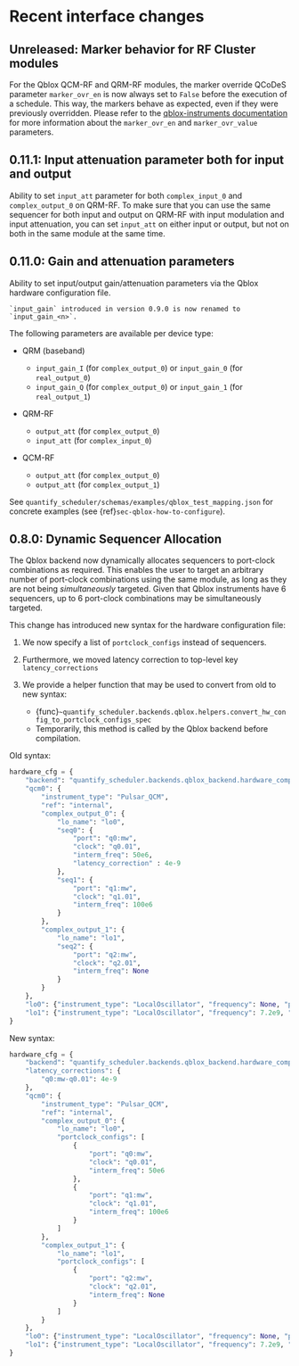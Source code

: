 # Recent interface changes

## Unreleased: Marker behavior for RF Cluster modules

For the Qblox QCM-RF and QRM-RF modules, the marker override QCoDeS parameter `marker_ovr_en` is now always set to `False` before the execution of a schedule. This way, the markers behave as expected, even if they were previously overridden. Please refer to the [qblox-instruments documentation](https://qblox-qblox-instruments.readthedocs-hosted.com/en/master/documentation/pulsar.html#marker-output-channels) for more information about the `marker_ovr_en` and `marker_ovr_value` parameters.

## 0.11.1: Input attenuation parameter both for input and output

Ability to set `input_att` parameter for both `complex_input_0` and `complex_output_0` on QRM-RF.
To make sure that you can use the same sequencer for both input and output
on QRM-RF with input modulation and input attenuation, you can set `input_att` on either input or output,
but not on both in the same module at the same time.

## 0.11.0: Gain and attenuation parameters

Ability to set input/output gain/attenuation parameters via the Qblox hardware configuration file.

```{note}
`input_gain` introduced in version 0.9.0 is now renamed to `input_gain_<n>`.
```

The following parameters are available per device type:

- QRM (baseband)

  - `input_gain_I` (for `complex_output_0`) or `input_gain_0` (for `real_output_0`)
  - `input_gain_Q` (for `complex_output_0`) or `input_gain_1` (for `real_output_1`)

- QRM-RF

  - `output_att` (for `complex_output_0`)
  - `input_att` (for `complex_input_0`)

- QCM-RF

  - `output_att` (for `complex_output_0`)
  - `output_att` (for `complex_output_1`)

See `quantify_scheduler/schemas/examples/qblox_test_mapping.json` for concrete examples (see {ref}`sec-qblox-how-to-configure`).

## 0.8.0: Dynamic Sequencer Allocation

The Qblox backend now dynamically allocates sequencers to port-clock combinations as required.
This enables the user to target an arbitrary number of port-clock combinations using the same module, as long as they are not being *simultaneously* targeted.
Given that Qblox instruments have 6 sequencers, up to 6 port-clock combinations may be simultaneously targeted.

This change has introduced new syntax for the hardware configuration file:

1. We now specify a list of `portclock_configs` instead of sequencers.

2. Furthermore, we moved latency correction to top-level key `latency_corrections`

3. We provide a helper function that may be used to convert from old to new syntax:

   - {func}`~quantify_scheduler.backends.qblox.helpers.convert_hw_config_to_portclock_configs_spec`
   - Temporarily, this method is called by the Qblox backend before compilation.

Old syntax:

```python
hardware_cfg = {
    "backend": "quantify_scheduler.backends.qblox_backend.hardware_compile",
    "qcm0": {
        "instrument_type": "Pulsar_QCM",
        "ref": "internal",
        "complex_output_0": {
            "lo_name": "lo0",
            "seq0": {
                "port": "q0:mw",
                "clock": "q0.01",
                "interm_freq": 50e6,
                "latency_correction" : 4e-9
            },
            "seq1": {
                "port": "q1:mw",
                "clock": "q1.01",
                "interm_freq": 100e6
            }
        },
        "complex_output_1": {
            "lo_name": "lo1",
            "seq2": {
                "port": "q2:mw",
                "clock": "q2.01",
                "interm_freq": None
            }
        }
    },
    "lo0": {"instrument_type": "LocalOscillator", "frequency": None, "power": 20},
    "lo1": {"instrument_type": "LocalOscillator", "frequency": 7.2e9, "power": 20}
}
```

New syntax:

```python
hardware_cfg = {
    "backend": "quantify_scheduler.backends.qblox_backend.hardware_compile",
    "latency_corrections": {
        "q0:mw-q0.01": 4e-9
    },
    "qcm0": {
        "instrument_type": "Pulsar_QCM",
        "ref": "internal",
        "complex_output_0": {
            "lo_name": "lo0",
            "portclock_configs": [
                {
                    "port": "q0:mw",
                    "clock": "q0.01",
                    "interm_freq": 50e6
                },
                {
                    "port": "q1:mw",
                    "clock": "q1.01",
                    "interm_freq": 100e6
                }
            ]
        },
        "complex_output_1": {
            "lo_name": "lo1",
            "portclock_configs": [
                {
                    "port": "q2:mw",
                    "clock": "q2.01",
                    "interm_freq": None
                }
            ]
        }
    },
    "lo0": {"instrument_type": "LocalOscillator", "frequency": None, "power": 20},
    "lo1": {"instrument_type": "LocalOscillator", "frequency": 7.2e9, "power": 20}
}
```
